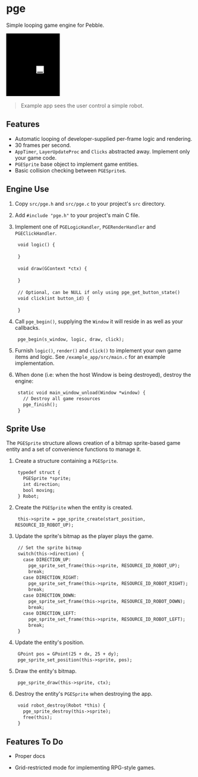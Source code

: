 # pge

Simple looping game engine for Pebble.

![screenshot](screenshots/screenshot1.png)

> Example app sees the user control a simple robot.

## Features

- Automatic looping of developer-supplied per-frame logic and rendering.
- 30 frames per second.
- `AppTimer`, `LayerUpdateProc` and `Clicks` abstracted away. Implement only
  your game code.
- `PGESprite` base object to implement game entities.
- Basic collision checking between `PGESprite`s.

## Engine Use

1. Copy `src/pge.h` and `src/pge.c` to your project's `src` directory.

2. Add `#include "pge.h"` to your project's main C file.

3. Implement one of `PGELogicHandler`, `PGERenderHandler` and
   `PGEClickHandler`.

        void logic() {
          
        }

        void draw(GContext *ctx) {
          
        }

        // Optional, can be NULL if only using pge_get_button_state()
        void click(int button_id) {
          
        }

4. Call `pge_begin()`, supplying the `Window` it will reside in as well as your callbacks.

        pge_begin(s_window, logic, draw, click);

5. Furnish `logic()`, `render()` and `click()` to implement your own game items
   and logic. See `/example_app/src/main.c` for an example implementation.

6. When done (i.e: when the host Window is being destroyed), destroy the engine:

        static void main_window_unload(Window *window) {
          // Destroy all game resources
          pge_finish();
        }

## Sprite Use

The `PGESprite` structure allows creation of a bitmap sprite-based game entity
and a set of convenience functions to manage it.

1. Create a structure containing a `PGESprite`.

        typedef struct {
          PGESprite *sprite;
          int direction;
          bool moving;
        } Robot;

2. Create the `PGESprite` when the entity is created.

        this->sprite = pge_sprite_create(start_position, RESOURCE_ID_ROBOT_UP);

3. Update the sprite's bitmap as the player plays the game.

        // Set the sprite bitmap
        switch(this->direction) {
          case DIRECTION_UP:
            pge_sprite_set_frame(this->sprite, RESOURCE_ID_ROBOT_UP);
            break;
          case DIRECTION_RIGHT:
            pge_sprite_set_frame(this->sprite, RESOURCE_ID_ROBOT_RIGHT);
            break;
          case DIRECTION_DOWN:
            pge_sprite_set_frame(this->sprite, RESOURCE_ID_ROBOT_DOWN);
            break;
          case DIRECTION_LEFT:
            pge_sprite_set_frame(this->sprite, RESOURCE_ID_ROBOT_LEFT);
            break;
        }

4. Update the entity's position.

        GPoint pos = GPoint(25 + dx, 25 + dy);
        pge_sprite_set_position(this->sprite, pos);

5. Draw the entity's bitmap.

        pge_sprite_draw(this->sprite, ctx);

6. Destroy the entity's `PGESprite` when destroying the app.

        void robot_destroy(Robot *this) {
          pge_sprite_destroy(this->sprite);
          free(this);
        }

## Features To Do

- Proper docs

- Grid-restricted mode for implementing RPG-style games.
